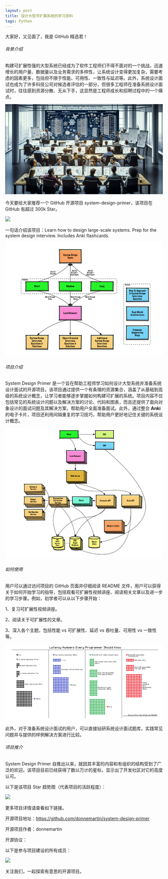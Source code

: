 ```yaml
---
layout: post
title: 设计大型可扩展系统的学习资料
tags: Python
---
```


大家好，又见面了，我是 GitHub 精选君！

###### 背景介绍

构建可扩展性强的大型系统已经成为了软件工程师们不得不面对的一个挑战，迅速增长的用户量、数据量以及业务需求的多样性，让系统设计变得更加复杂，需要考虑的因素更多，包括但不限于性能、可用性、一致性与延迟等。此外，系统设计面试也成为了许多科技公司对候选者评估的一部分，但很多工程师在准备系统设计面试时，往往感到资源分散、无从下手，这显然是工程师成长和招聘过程中的一个痛点。

![](https://raw.githubusercontent.com/ZhuPeng/pic/master/mac/compress_tmp-9b3cec1ea905ffebc51adfe2b26e8474.png)

今天要给大家推荐一个 GitHub 开源项目 system-design-primer，该项目在 GitHub 有超过 300k Star。

![](https://stats.deeptrain.net/repo/donnemartin/system-design-primer/?theme=light)

一句话介绍该项目：Learn how to design large-scale systems. Prep for the system design interview.  Includes Anki flashcards.

![](https://raw.githubusercontent.com/ZhuPeng/pic/master/images/compress_image-20240903224625343.png)

###### 项目介绍

System Design Primer 是一个旨在帮助工程师学习如何设计大型系统并准备系统设计面试的开源项目。该项目通过提供一个有条理的资源集合，涵盖了从基础到高级的系统设计概念，让学习者能够逐步掌握如何构建可扩展的系统。项目内容不仅包括常见的系统设计问题以及解决方案的讨论、代码和图表，而且还提供了面向对象设计的面试问题及其解决方案，帮助用户全面准备面试。此外，通过整合 **Anki** 的电子卡片，项目还利用间隔重复的学习技巧，帮助用户更好地记住关键的系统设计概念。

![](https://raw.githubusercontent.com/ZhuPeng/pic/master/images/compress_image-20240903224638122.png)

###### 如何使用

用户可以通过访问项目的 GitHub 页面并仔细阅读 README 文件，用户可以获得关于如何开始学习的指导，包括观看可扩展性视频讲座、阅读相关文章以及进一步的学习步骤。例如，初学者可以从以下步骤开始：

1、复习可扩展性视频讲座。

2、阅读关于可扩展性的文章。

3、深入各个主题，包括性能 vs 可扩展性、延迟 vs 吞吐量、可用性 vs 一致性等。

![](https://raw.githubusercontent.com/ZhuPeng/pic/master/images/compress_image-20240718221331655.png)

此外，对于准备系统设计面试的用户，可以直接钻研系统设计面试题库，实践常见问题并与提供的样例解决方案进行比较。

###### 项目推介

System Design Primer 自推出以来，就因其丰富的内容和有组织的结构受到了广泛的欢迎。该项目目前已经获得了数以万计的星标，显示出了开发社区对它的高度认可。

以下是该项目 Star 趋势图（代表项目的活跃程度）：

![](https://api.star-history.com/svg?repos=donnemartin/system-design-primer&type=Timeline)

更多项目详情请查看如下链接。

开源项目地址：https://github.com/donnemartin/system-design-primer 

开源项目作者：donnemartin

开源协议：

以下是参与项目建设的所有成员：

![](https://contrib.rocks/image?repo=donnemartin/system-design-primer)

关注我们，一起探索有意思的开源项目。

